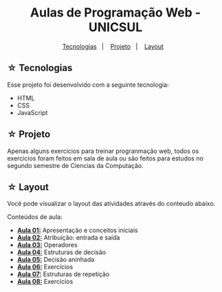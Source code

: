 <h1 align="center">Aulas de Programação Web - UNICSUL</h1>

<p align="center">
  <a href="#-tecnologias">Tecnologias</a>&nbsp;&nbsp;&nbsp;|&nbsp;&nbsp;&nbsp;
  <a href="#-projeto">Projeto</a>&nbsp;&nbsp;&nbsp;|&nbsp;&nbsp;&nbsp;
  <a href="#-layout">Layout</a>&nbsp;&nbsp;&nbsp;
</p>

## ☆ Tecnologias

Esse projeto foi desenvolvido com a seguinte tecnologia:
- HTML
- CSS
- JavaScript

## ☆ Projeto
Apenas alguns exercicios para treinar progranmação web, todos os exercicios foram feitos em sala de aula ou são feitos para estudos no segundo semestre de Ciencias da Computação.
## ☆ Layout

Você pode visualizar o layout das atividades através do conteudo abaixo.<br>

Conteúdos de aula:
* **[Aula 01:](https://github.com/msanches/ProgComp/tree/main/Aula%2001)** Apresentação e conceitos iniciais
* **[Aula 02:](https://github.com/msanches/ProgComp/tree/main/Aula%2002)** Atribuição: entrada e saída
* **[Aula 03:](https://github.com/msanches/ProgComp/tree/main/Aula%2003)** Operadores
* **[Aula 04:](https://github.com/msanches/ProgComp/tree/main/Aula%2001)** Estruturas de decisão
* **[Aula 05:](https://github.com/msanches/ProgComp/tree/main/Aula%2001)** Decisão aninhada
* **[Aula 06:](https://github.com/msanches/ProgComp/tree/main/Aula%2001)** Exercícios
* **[Aula 07:](https://github.com/msanches/ProgComp/tree/main/Aula%2001)** Estruturas de repetição
* **[Aula 08:](https://github.com/msanches/ProgComp/tree/main/Aula%2001)** Exercícios
